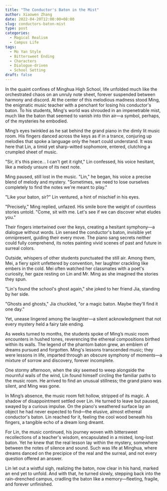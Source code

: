 ```yaml
---
title: "The Conductor's Baton in the Mist"
author: Xiaowen Zhang
date: 2022-04-20T12:00:00+08:00
slug: conductors-baton-mist
type: post
categories:
  - Magical Realism
  - Campus Life
tags:
  - Mo Yan Style
  - Bittersweet Ending
  - Characters
  - Dialogue-driven
  - School Setting
draft: false
---
```


In the quaint confines of Minghua High School, life unfolded much like the orchestrated chaos on an unruly note sheet, forever suspended between harmony and discord. At the center of this melodious madness stood Ming, the enigmatic music teacher with a penchant for losing his conductor's baton. To his students, Ming's world was shrouded in an impenetrable mist, much like the baton that seemed to vanish into thin air—a symbol, perhaps, of the mysteries he embodied.

Ming’s eyes twinkled as he sat behind the grand piano in the dimly lit music room. His fingers danced across the keys as if in a trance, conjuring up melodies that spoke a language only the heart could understand. It was here that Lin, a timid yet sharp-witted sophomore, entered, clutching a crumpled sheet of music.

"Sir, it's this piece... I can't get it right," Lin confessed, his voice hesitant, like a melody unsure of its next note.

Ming paused, still lost in the music. "Lin," he began, his voice a precise blend of melody and mystery. "Sometimes, we need to lose ourselves completely to find the notes we're meant to play."

"Like your baton, sir?" Lin ventured, a hint of mischief in his eyes.

"Precisely," Ming replied, unfazed. His smile bore the weight of countless stories untold. "Come, sit with me. Let's see if we can discover what eludes you."

Their fingers intertwined over the keys, creating a hesitant symphony—a dialogue without words. Lin sensed the conductor's baton, invisible yet omnipresent, guiding their every move. The piano sang secrets neither could fully comprehend, its notes painting vivid scenes of past and future in surreal colors.

Outside, whispers of other students punctuated the still air. Among them, Mei, a fiery spirit unfettered by convention, her laughter crackling like embers in the cold. Mei often watched her classmates with a poet's curiosity, her gaze resting on Lin and Mr. Ming as she imagined the stories they spun.

"Lin's found the school's ghost again," she joked to her friend Jia, standing by her side.

"Ghosts and ghosts," Jia chuckled, "or a magic baton. Maybe they'll find it one day."

Yet, unease lingered among the laughter—a silent acknowledgment that not every mystery held a fairy tale ending.

As weeks turned to months, the students spoke of Ming’s music room encounters in hushed tones, reverencing the ethereal compositions birthed within its walls. The legend of the phantom baton grew, an emblem of dreams pursued and forgotten. Ming's lessons transcended music; they were lessons in life, imparted through an obscure symphony of moments—a mixture of sorrow and discovery, forever incomplete.

One stormy afternoon, when the sky seemed to weep alongside the mournful wails of the wind, Lin found himself circling the familiar paths to the music room. He arrived to find an unusual stillness; the grand piano was silent, and Ming was gone.

In Ming’s absence, the music room felt hollow, stripped of its magic. A shadow of disappointment settled over Lin. He turned to leave but paused, swayed by a curious impulse. On the piano's weathered surface lay an object he had never expected to find—the elusive, almost ethereal conductor's baton. Lin reached for it, feeling the cool wood beneath his fingers, a tangible echo of a dream long dreamt.

For Lin, the music continued, his journey woven with bittersweet recollections of a teacher's wisdom, encapsulated in a misted, long-lost baton. Yet he knew that the real lesson lay within the mystery, somewhere between the notes of silence and sound. Such was life at Minghua, where dreams danced on the precipice of the real and the surreal, and not every question offered an answer.

Lin let out a wistful sigh, realizing the baton, now clear in his hand, marked an end yet to unfold. And with that, he turned slowly, stepping back into the rain-drenched campus, cradling the baton like a memory—fleeting, fragile, and forever unfinished.